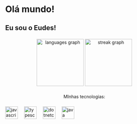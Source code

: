 <h1 align="left">Olá mundo!</h1>
<h2 align="left">Eu sou o Eudes!</h2>


###

<div display="flex" flexDirection="column" align="center">
  <img src="https://github-readme-stats.vercel.app/api/top-langs?username=EudesNilton&locale=en&hide_title=false&layout=compact&card_width=320&langs_count=5&theme=dark&hide_border=false&order=2" height="150" alt="languages graph"  />
  <img src="https://streak-stats.demolab.com?user=EudesNilton&locale=en&mode=daily&theme=default&hide_border=false&border_radius=5&order=3" height="150" alt="streak graph"  />
</div>

###

<p align="center">MInhas tecnologias:</p>

###

<div align="left">
  <img src="https://skillicons.dev/icons?i=js" height="40" alt="javascript logo"  />
  <img width="12" />
  <img src="https://skillicons.dev/icons?i=ts" height="40" alt="typescript logo"  />
  <img width="12" />
  <img src="https://cdn.jsdelivr.net/gh/devicons/devicon/icons/dotnetcore/dotnetcore-original.svg" height="40" alt="dotnetcore logo"  />
  <img width="12" />
  <img src="https://skillicons.dev/icons?i=java" height="40" alt="java logo"  />
</div>

